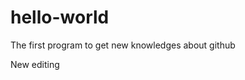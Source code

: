 hello-world
===========

The first program to get new knowledges about github
   
 
New editing   
    
